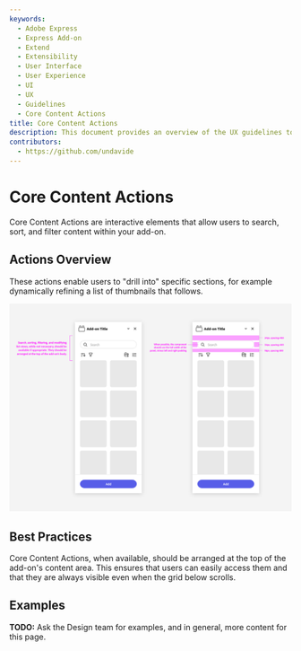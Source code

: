 ```yaml
---
keywords:
  - Adobe Express
  - Express Add-on 
  - Extend
  - Extensibility
  - User Interface
  - User Experience
  - UI
  - UX
  - Guidelines
  - Core Content Actions
title: Core Content Actions
description: This document provides an overview of the UX guidelines to follow when designing your Adobe Express add-on.
contributors:
  - https://github.com/undavide
---
```


# Core Content Actions

Core Content Actions are interactive elements that allow users to search, sort, and filter content within your add-on.

## Actions Overview

These actions enable users to "drill into" specific sections, for example dynamically refining a list of thumbnails that follows.

![Core Content Actions](./img/core_actions-search.png)

## Best Practices

Core Content Actions, when available, should be arranged at the top of the add-on's content area. This ensures that users can easily access them and that they are always visible even when the grid below scrolls.

## Examples

**TODO:** Ask the Design team for examples, and in general, more content for this page.

